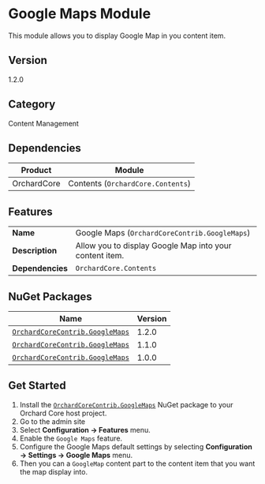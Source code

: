# Google Maps Module

This module allows you to display Google Map in you content item.

## Version

1.2.0

## Category

Content Management

## Dependencies

| Product     | Module                            |
|-------------|-----------------------------------|
| OrchardCore | Contents (`OrchardCore.Contents`) |

## Features

|                  |                                                         |
|------------------|---------------------------------------------------------|
| **Name**         | Google Maps (`OrchardCoreContrib.GoogleMaps`)           |
| **Description**  | Allow you to display Google Map into your content item. |
| **Dependencies** | `OrchardCore.Contents`                                  |

## NuGet Packages

| Name                                                                                                  | Version |
|-------------------------------------------------------------------------------------------------------|---------|
| [`OrchardCoreContrib.GoogleMaps`](https://www.nuget.org/packages/OrchardCoreContrib.GoogleMaps/1.2.0) | 1.2.0   |
| [`OrchardCoreContrib.GoogleMaps`](https://www.nuget.org/packages/OrchardCoreContrib.GoogleMaps/1.1.0) | 1.1.0   |
| [`OrchardCoreContrib.GoogleMaps`](https://www.nuget.org/packages/OrchardCoreContrib.GoogleMaps/1.0.0) | 1.0.0   |

## Get Started

1. Install the [`OrchardCoreContrib.GoogleMaps`](https://www.nuget.org/packages/OrchardCoreContrib.GoogleMaps/) NuGet package to your Orchard Core host project.
2. Go to the admin site
3. Select **Configuration -> Features** menu.
4. Enable the `Google Maps` feature.
5. Configure the Google Maps default settings by selecting **Configuration -> Settings -> Google Maps** menu.
6. Then you can a `GoogleMap` content part to the content item that you want the map display into.
